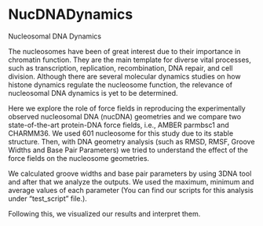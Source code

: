# NucDNADynamics
Nucleosomal DNA Dynamics

The nucleosomes have been of great interest due to their importance in chromatin function. They are the main template for diverse vital processes, such as transcription, replication, recombination, DNA repair, and cell division. Although there are several molecular dynamics studies on how histone dynamics regulate the nucleosome function, the relevance of nucleosomal DNA dynamics is yet to be determined.

Here we explore the role of force fields in reproducing the experimentally observed nucleosomal DNA (nucDNA) geometries and we compare two state-of-the-art protein-DNA force fields, i.e., AMBER parmbsc1 and CHARMM36. We used 601 nucleosome for this study due to its stable structure. Then, with DNA geometry analysis (such as RMSD, RMSF, Groove Widths and Base Pair Parameters) we tried to understand the effect of the force fields on the nucleosome geometries.

We calculated groove widths and base pair parameters by using 3DNA tool and after that we analyze the outputs. We used the maximum, minimum and average values of each parameter (You can find our scripts for this analysis under “test_script” file.).

Following this, we visualized our results and interpret them.



